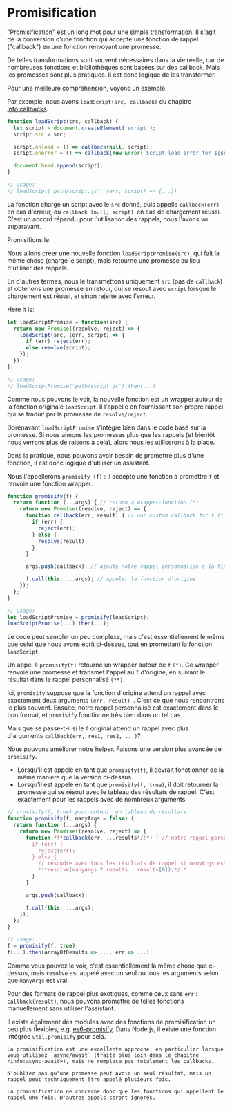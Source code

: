 # Promisification

"Promisification" est un long mot pour une simple transformation. Il s'agit de la conversion d'une fonction qui accepte une fonction de rappel ("callback") en une fonction renvoyant une promesse.

De telles transformations sont souvent nécessaires dans la vie réelle, car de nombreuses fonctions et bibliothèques sont basées sur des callback. Mais les promesses sont plus pratiques. Il est donc logique de les transformer.

Pour une meilleure compréhension, voyons un exemple.

Par exemple, nous avons `loadScript(src, callback)` du chapitre <info:callbacks>.

```js run
function loadScript(src, callback) {
  let script = document.createElement('script');
  script.src = src;

  script.onload = () => callback(null, script);
  script.onerror = () => callback(new Error(`Script load error for ${src}`));

  document.head.append(script);
}

// usage:
// loadScript('path/script.js', (err, script) => {...})
```

La fonction charge un script avec le `src` donné, puis appelle `callback(err)` en cas d'erreur, ou `callback (null, script) `en cas de chargement réussi. C'est un accord répandu pour l'utilisation des rappels, nous l'avons vu auparavant.

Promisifions le.

Nous allons créer une nouvelle fonction `loadScriptPromise(src)`, qui fait la même chose (charge le script), mais retourne une promesse au lieu d'utiliser des rappels.

En d'autres termes, nous le transmettons uniquement `src` (pas de `callback`) et obtenons une promesse en retour, qui se résout avec `script` lorsque le chargement est réussi, et sinon rejette avec l'erreur.

Here it is:
```js
let loadScriptPromise = function(src) {
  return new Promise((resolve, reject) => {
    loadScript(src, (err, script) => {
      if (err) reject(err);
      else resolve(script);
    });
  });
};

// usage:
// loadScriptPromise('path/script.js').then(...)
```

Comme nous pouvons le voir, la nouvelle fonction est un wrapper autour de la fonction originale `loadScript`. Il l'appelle en fournissant son propre rappel qui se traduit par la promesse de `resolve/reject`.

Dorénavant `loadScriptPromise` s'intègre bien dans le code basé sur la promesse. Si nous aimons les promesses plus que les rappels (et bientôt nous verrons plus de raisons à cela), alors nous les utiliserons à la place.

Dans la pratique, nous pouvons avoir besoin de promettre plus d'une fonction, il est donc logique d'utiliser un assistant.

Nous l'appellerons `promisify (f)` : il accepte une fonction à promettre `f` et renvoie une fonction wrapper.

```js
function promisify(f) {
  return function (...args) { // return a wrapper-function (*)
    return new Promise((resolve, reject) => {
      function callback(err, result) { // our custom callback for f (**)
        if (err) {
          reject(err);
        } else {
          resolve(result);
        }
      }

      args.push(callback); // ajoute notre rappel personnalisé à la fin des arguments de f

      f.call(this, ...args); // appeler la fonction d'origine
    });
  };
}

// usage:
let loadScriptPromise = promisify(loadScript);
loadScriptPromise(...).then(...);
```

Le code peut sembler un peu complexe, mais c'est essentiellement le même que celui que nous avons écrit ci-dessus, tout en promettant la fonction `loadScript`.

Un appel à `promisify(f)` retourne un wrapper autour de `f` `(*)`. Ce wrapper renvoie une promesse et transmet l'appel au `f` d'origine, en suivant le résultat dans le rappel personnalisé `(**)`.

Ici, `promisify` suppose que la fonction d'origine attend un rappel avec exactement deux arguments `(err, result) `. C'est ce que nous rencontrons le plus souvent. Ensuite, notre rappel personnalisé est exactement dans le bon format, et `promisify` fonctionne très bien dans un tel cas.

Mais que se passe-t-il si le `f` original attend un rappel avec plus d'arguments `callback(err, res1, res2, ...)`?

Nous pouvons améliorer notre helper. Faisons une version plus avancée de `promisify`.

- Lorsqu'il est appelé en tant que `promisify(f)`, il devrait fonctionner de la même manière que la version ci-dessus.
- Lorsqu'il est appelé en tant que `promisify(f, true)`, il doit retourner la promesse qui se résout avec le tableau des résultats de rappel. C'est exactement pour les rappels avec de nombreux arguments.

```js
// promisify(f, true) pour obtenir un tableau de résultats
function promisify(f, manyArgs = false) {
  return function (...args) {
    return new Promise((resolve, reject) => {
      function *!*callback(err, ...results*/!*) { // notre rappel personnalisé pour f
        if (err) {
          reject(err);
        } else {
          // résoudre avec tous les résultats de rappel si manyArgs est spécifié
          *!*resolve(manyArgs ? results : results[0]);*/!*
        }
      }

      args.push(callback);

      f.call(this, ...args);
    });
  };
}

// usage:
f = promisify(f, true);
f(...).then(arrayOfResults => ..., err => ...);
```

Comme vous pouvez le voir, c'est essentiellement la même chose que ci-dessus, mais `resolve` est appelé avec un seul ou tous les arguments selon que `manyArgs` est vrai.

Pour des formats de rappel plus exotiques, comme ceux sans `err` : `callback(result)`, nous pouvons promettre de telles fonctions manuellement sans utiliser l'assistant.

Il existe également des modules avec des fonctions de promisification un peu plus flexibles, e.g. [es6-promisify](https://github.com/digitaldesignlabs/es6-promisify). Dans Node.js, il existe une fonction intégrée `util.promisify` pour cela.

```smart
La promisification est une excellente approche, en particulier lorsque vous utilisez `async/await` (traité plus loin dans le chapitre <info:async-await>), mais ne remplace pas totalement les callbacks.

N'oubliez pas qu'une promesse peut avoir un seul résultat, mais un rappel peut techniquement être appelé plusieurs fois.

La promisification ne concerne donc que les fonctions qui appellent le rappel une fois. D'autres appels seront ignorés.
```

